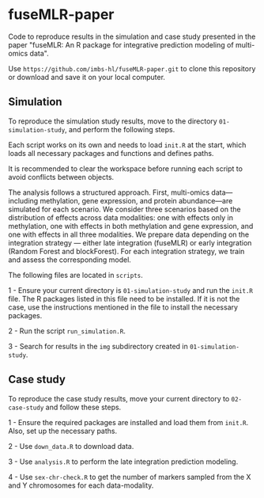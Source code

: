# fuseMLR-paper

Code to reproduce results in the simulation and case study presented in the paper "fuseMLR: An R package for integrative prediction modeling of multi-omics data".

Use `https://github.com/imbs-hl/fuseMLR-paper.git` to clone this repository or download and save it on your local computer.

## Simulation

To reproduce the simulation study results, move to the directory `01-simulation-study`, and perform the following steps.

Each script works on its own and needs to load `init.R` at the start, which
loads all necessary packages and functions and defines paths.

It is recommended to clear the workspace before running each script to avoid 
conflicts between objects.

The analysis follows a structured approach. First, multi-omics data—including methylation, gene expression, and protein abundance—are simulated for each scenario. We consider three scenarios based on the distribution of effects across data modalities: one with effects only in methylation, one with effects in both methylation and gene expression, and one with effects in all three modalities. We prepare data depending on the integration strategy — either late integration (fuseMLR) or early integration (Random Forest and blockForest). For each integration strategy, we train and assess the corresponding model.

The following files are located in `scripts`.

1 - Ensure your current directory is `01-simulation-study` and run the `init.R` file. The R packages listed in this file need to be installed. If it is not the case, use the instructions mentioned in the file to install the necessary packages. 

2 - Run the script `run_simulation.R`.

3 - Search for results in the `img` subdirectory created in `01-simulation-study`.


## Case study
To reproduce the case study results, move your current directory to `02-case-study` and follow these steps.

1 - Ensure the required packages are installed and load them from `init.R`. Also, set up the necessary paths.

2 - Use `down_data.R` to download data.

3 - Use `analysis.R` to perform the late integration prediction modeling.

4 - Use `sex-chr-check.R` to get the number of markers sampled from the X and Y chromosomes for each data-modality.
